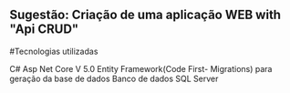 ﻿## Sugestão: Criação de uma aplicação WEB with "Api CRUD"


#Tecnologias utilizadas

C# Asp Net Core V 5.0 
Entity Framework(Code First- Migrations) para geração da base de dados
Banco de dados SQL Server
